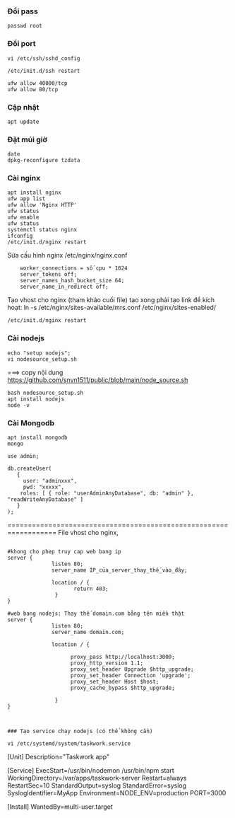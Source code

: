 ### Đổi pass 
```
passwd root
```
### Đổi port 
```
vi /etc/ssh/sshd_config

/etc/init.d/ssh restart

ufw allow 40000/tcp
ufw allow 80/tcp
```
### Cập nhật 
```
apt update
```
### Đặt múi giờ
```
date
dpkg-reconfigure tzdata
```
### Cài nginx 
```
apt install nginx
ufw app list
ufw allow 'Nginx HTTP'
ufw status
ufw enable
ufw status
systemctl status nginx
ifconfig
/etc/init.d/nginx restart
``` 
Sửa cấu hình nginx /etc/nginx/nginx.conf
```
	worker_connections = số cpu * 1024
	server_tokens off;
	server_names_hash_bucket_size 64;
	server_name_in_redirect off;
```
Tạo vhost cho nginx (tham khảo cuối file)
 tạo xong phải tạo link để kích hoạt: ln -s /etc/nginx/sites-available/mrs.conf /etc/nginx/sites-enabled/ 


```
/etc/init.d/nginx restart
```

### Cài nodejs
```
echo "setup nodejs";
vi nodesource_setup.sh
```
===> copy nội dung https://github.com/snvn1511/public/blob/main/node_source.sh 

```
bash nodesource_setup.sh
apt install nodejs
node -v
```

### Cài Mongodb
```
apt install mongodb
mongo

use admin;

db.createUser(
   {
     user: "adminxxx",
     pwd: "xxxxx", 
    roles: [ { role: "userAdminAnyDatabase", db: "admin" }, "readWriteAnyDatabase" ]
   }
);
```

 
==================================================================
File vhost cho nginx,

```

#khong cho phep truy cap web bang ip
server {  
              listen 80;
              server_name IP_của_server_thay_thế_vào_đây;

              location / {                        
                     return 403; 
               }  
}

#web bang nodejs: Thay thế domain.com bằng tên miền thật 
server {
              listen 80;
              server_name domain.com;

              location / {

                    proxy_pass http://localhost:3000;
                    proxy_http_version 1.1;
                    proxy_set_header Upgrade $http_upgrade;
                    proxy_set_header Connection 'upgrade';
                    proxy_set_header Host $host;
                    proxy_cache_bypass $http_upgrade;

               }
}

 

### Tạo service chạy nodejs (có thể không cần)

vi /etc/systemd/system/taskwork.service

```
[Unit]
Description="Taskwork app"

[Service]
ExecStart=/usr/bin/nodemon /usr/bin/npm start
WorkingDirectory=/var/apps/taskwork-server
Restart=always
RestartSec=10
StandardOutput=syslog
StandardError=syslog
SyslogIdentifier=MyApp
Environment=NODE_ENV=production PORT=3000

[Install]
WantedBy=multi-user.target

```
